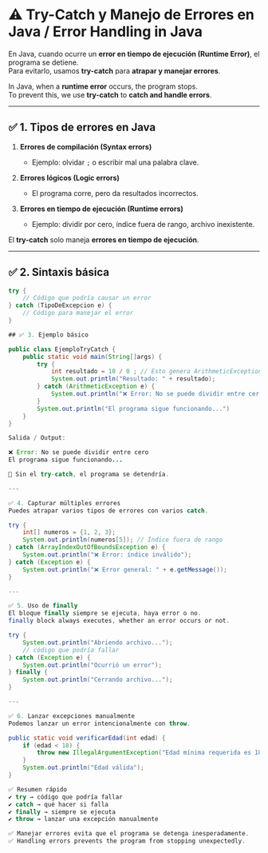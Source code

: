 # ⚠️ Try-Catch y Manejo de Errores en Java / Error Handling in Java

En Java, cuando ocurre un **error en tiempo de ejecución (Runtime Error)**, el programa se detiene.  
Para evitarlo, usamos **try-catch** para **atrapar y manejar errores**.  

In Java, when a **runtime error** occurs, the program stops.  
To prevent this, we use **try-catch** to **catch and handle errors**.

---

## ✅ 1. Tipos de errores en Java

1. **Errores de compilación (Syntax errors)**  
   - Ejemplo: olvidar `;` o escribir mal una palabra clave.  

2. **Errores lógicos (Logic errors)**  
   - El programa corre, pero da resultados incorrectos.  

3. **Errores en tiempo de ejecución (Runtime errors)**  
   - Ejemplo: dividir por cero, índice fuera de rango, archivo inexistente.  

El **try-catch** solo maneja **errores en tiempo de ejecución**.

---

## ✅ 2. Sintaxis básica

```java
try {
    // Código que podría causar un error
} catch (TipoDeExcepcion e) {
    // Código para manejar el error
}

## ✅ 3. Ejemplo básico

public class EjemploTryCatch {
    public static void main(String[]args) {
        try {
            int resultado = 10 / 0 ; // Esto genera ArithmeticException
            System.out.println("Resultado: " + resultado);
        } catch (ArithmeticException e) {
            System.out.println("❌ Error: No se puede dividir entre cero")
        }
        System.out.println("El programa sigue funcionando...")
    }
}

Salida / Output:

❌ Error: No se puede dividir entre cero
El programa sigue funcionando...

📌 Sin el try-catch, el programa se detendría.

---

✅ 4. Capturar múltiples errores
Puedes atrapar varios tipos de errores con varios catch.

try {
    int[] numeros = {1, 2, 3};
    System.out.println(numeros[5]); // Índice fuera de rango
} catch (ArrayIndexOutOfBoundsException e) {
    System.out.println("❌ Error: índice inválido");
} catch (Exception e) {
    System.out.println("❌ Error general: " + e.getMessage());
}

---

✅ 5. Uso de finally
El bloque finally siempre se ejecuta, haya error o no.
finally block always executes, whether an error occurs or not.

try {
    System.out.println("Abriendo archivo...");
    // código que podría fallar
} catch (Exception e) {
    System.out.println("Ocurrió un error");
} finally {
    System.out.println("Cerrando archivo...");
}

---

✅ 6. Lanzar excepciones manualmente
Podemos lanzar un error intencionalmente con throw.

public static void verificarEdad(int edad) {
    if (edad < 18) {
        throw new IllegalArgumentException("Edad mínima requerida es 18");
    }
    System.out.println("Edad válida");
}

✅ Resumen rápido
✔ try → código que podría fallar
✔ catch → qué hacer si falla
✔ finally → siempre se ejecuta
✔ throw → lanzar una excepción manualmente

✅ Manejar errores evita que el programa se detenga inesperadamente.
✅ Handling errors prevents the program from stopping unexpectedly.

